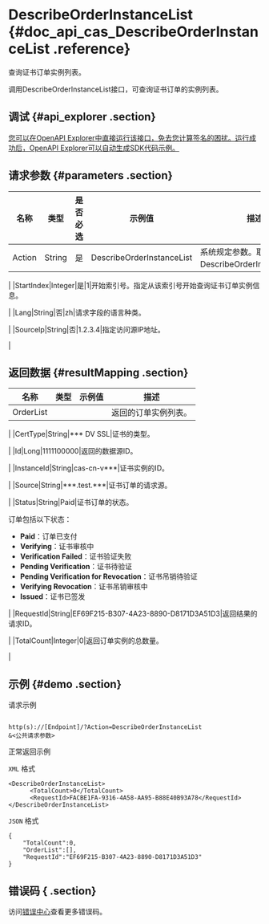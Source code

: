 # DescribeOrderInstanceList {#doc_api_cas_DescribeOrderInstanceList .reference}

查询证书订单实例列表。

调用DescribeOrderInstanceList接口，可查询证书订单的实例列表。

## 调试 {#api_explorer .section}

[您可以在OpenAPI Explorer中直接运行该接口，免去您计算签名的困扰。运行成功后，OpenAPI Explorer可以自动生成SDK代码示例。](https://api.aliyun.com/#product=cas&api=DescribeOrderInstanceList&type=RPC&version=2018-07-13)

## 请求参数 {#parameters .section}

|名称|类型|是否必选|示例值|描述|
|--|--|----|---|--|
|Action|String|是|DescribeOrderInstanceList|系统规定参数。取值：DescribeOrderInstanceList。

 |
|StartIndex|Integer|是|1|开始索引号。指定从该索引号开始查询证书订单实例信息。

 |
|Lang|String|否|zh|请求字段的语言种类。

 |
|SourceIp|String|否|1.2.3.4|指定访问源IP地址。

 |

## 返回数据 {#resultMapping .section}

|名称|类型|示例值|描述|
|--|--|---|--|
|OrderList| | |返回的订单实例列表。

 |
|CertType|String|\*\*\* DV SSL|证书的类型。

 |
|Id|Long|1111100000|返回的数据源ID。

 |
|InstanceId|String|cas-cn-v\*\*\*|证书实例的ID。

 |
|Source|String|\*\*\*.test.\*\*\*|证书订单的请求源。

 |
|Status|String|Paid|证书订单的状态。

 订单包括以下状态：

 -   **Paid**：订单已支付
-   **Verifying**：证书审核中
-   **Verification Failed**：证书验证失败
-   **Pending Verification**：证书待验证
-   **Pending Verification for Revocation**：证书吊销待验证
-   **Verifying Revocation**：证书吊销审核中
-   **Issued**：证书已签发

 |
|RequestId|String|EF69F215-B307-4A23-8890-D8171D3A51D3|返回结果的请求ID。

 |
|TotalCount|Integer|0|返回订单实例的总数量。

 |

## 示例 {#demo .section}

请求示例

``` {#request_demo}

http(s)://[Endpoint]/?Action=DescribeOrderInstanceList
&<公共请求参数>

```

正常返回示例

`XML` 格式

``` {#xml_return_success_demo}
<DescribeOrderInstanceList>
	  <TotalCount>0</TotalCount>
	  <RequestId>FACBE1FA-9316-4A58-AA95-B88E40B93A78</RequestId>
</DescribeOrderInstanceList>
```

`JSON` 格式

``` {#json_return_success_demo}
{
	"TotalCount":0,
	"OrderList":[],
	"RequestId":"EF69F215-B307-4A23-8890-D8171D3A51D3"
}
```

## 错误码 { .section}

访问[错误中心](https://error-center.alibabacloud.com/status/product/cas)查看更多错误码。

